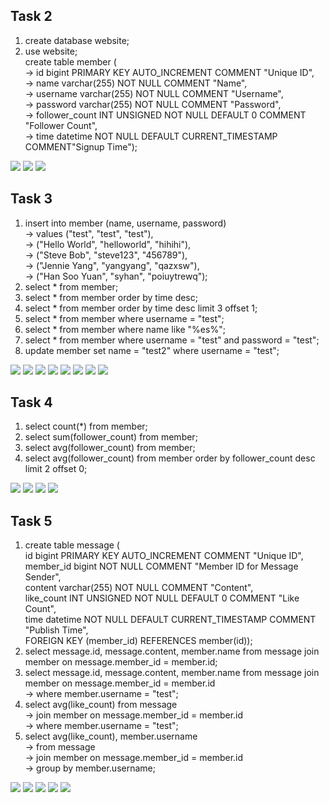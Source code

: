 ## Task 2

1. create database website;
2. use website;  
   create table member (  
   -> id bigint PRIMARY KEY AUTO_INCREMENT COMMENT "Unique ID",  
   -> name varchar(255) NOT NULL COMMENT "Name",  
   -> username varchar(255) NOT NULL COMMENT "Username",  
   -> password varchar(255) NOT NULL COMMENT "Password",  
   -> follower_count INT UNSIGNED NOT NULL DEFAULT 0 COMMENT "Follower Count",  
   -> time datetime NOT NULL DEFAULT CURRENT_TIMESTAMP COMMENT"Signup Time");

![](task2/2-1.png)
![](task2/2-2-1.png)
![](task2/2-2-2.png)

## Task 3

1. insert into member (name, username, password)  
   -> values ("test", "test", "test"),  
   -> ("Hello World", "helloworld", "hihihi"),  
   -> ("Steve Bob", "steve123", "456789"),  
   -> ("Jennie Yang", "yangyang", "qazxsw"),  
   -> ("Han Soo Yuan", "syhan", "poiuytrewq");
2. select \* from member;
3. select \* from member order by time desc;
4. select \* from member order by time desc limit 3 offset 1;
5. select \* from member where username = "test";
6. select \* from member where name like "%es%";
7. select \* from member where username = "test" and password = "test";
8. update member set name = "test2" where username = "test";

![](task3/3-1.png)
![](task3/3-2.png)
![](task3/3-3.png)
![](task3/3-4.png)
![](task3/3-5.png)
![](task3/3-6.png)
![](task3/3-7.png)
![](task3/3-8.png)

## Task 4

1. select count(\*) from member;
2. select sum(follower_count) from member;
3. select avg(follower_count) from member;
4. select avg(follower_count) from member order by follower_count desc limit 2 offset 0;

![](task4/4-1.png)
![](task4/4-2.png)
![](task4/4-3.png)
![](task4/4-4.png)

## Task 5

1. create table message (  
   id bigint PRIMARY KEY AUTO_INCREMENT COMMENT "Unique ID",  
   member_id bigint NOT NULL COMMENT "Member ID for Message Sender",  
   content varchar(255) NOT NULL COMMENT "Content",  
   like_count INT UNSIGNED NOT NULL DEFAULT 0 COMMENT "Like Count",  
   time datetime NOT NULL DEFAULT CURRENT_TIMESTAMP COMMENT "Publish Time",  
   FOREIGN KEY (member_id) REFERENCES member(id));
2. select message.id, message.content, member.name from message join member on message.member_id = member.id;
3. select message.id, message.content, member.name from message join member on message.member_id = member.id  
   -> where member.username = "test";
4. select avg(like_count) from message  
   -> join member on message.member_id = member.id  
   -> where member.username = "test";
5. select avg(like_count), member.username  
   -> from message  
   -> join member on message.member_id = member.id  
   -> group by member.username;

![](task5/5-1.png)
![](task5/5-2.png)
![](task5/5-3.png)
![](task5/5-4.png)
![](task5/5-5.png)
